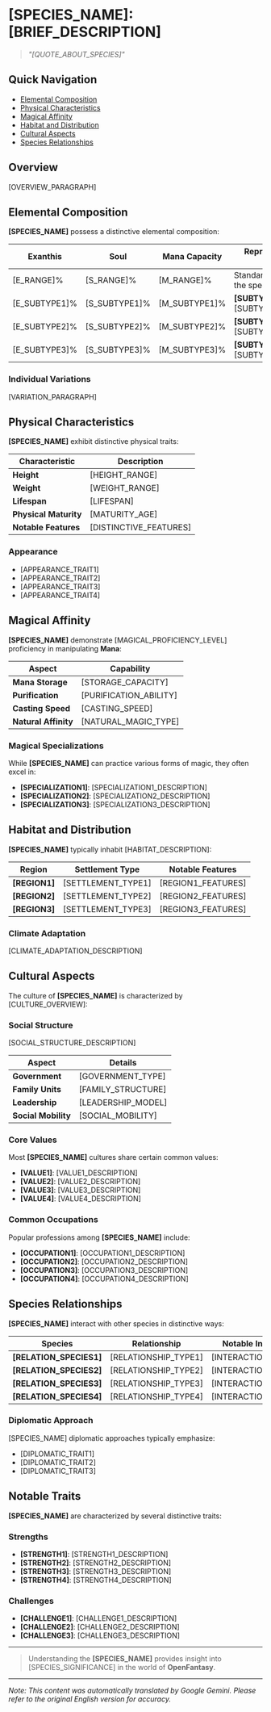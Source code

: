 # **[SPECIES_NAME]**: [BRIEF_DESCRIPTION]

> *"[QUOTE_ABOUT_SPECIES]"*

## Quick Navigation

- [Elemental Composition](#elemental-composition)
- [Physical Characteristics](#physical-characteristics)
- [Magical Affinity](#magical-affinity)
- [Habitat and Distribution](#habitat-and-distribution)
- [Cultural Aspects](#cultural-aspects)
- [Species Relationships](#species-relationships)

## Overview

[OVERVIEW_PARAGRAPH]

## Elemental Composition

**[SPECIES_NAME]** possess a distinctive elemental composition:

| Exanthis | Soul | Mana Capacity | Representative Type |
|----------|------|---------------|---------------------|
| [E_RANGE]% | [S_RANGE]% | [M_RANGE]% | Standard range for the species |
| [E_SUBTYPE1]% | [S_SUBTYPE1]% | [M_SUBTYPE1]% | **[SUBTYPE1]** with [SUBTYPE1_TRAITS] |
| [E_SUBTYPE2]% | [S_SUBTYPE2]% | [M_SUBTYPE2]% | **[SUBTYPE2]** with [SUBTYPE2_TRAITS] |
| [E_SUBTYPE3]% | [S_SUBTYPE3]% | [M_SUBTYPE3]% | **[SUBTYPE3]** with [SUBTYPE3_TRAITS] |

### Individual Variations

[VARIATION_PARAGRAPH]

## Physical Characteristics

**[SPECIES_NAME]** exhibit distinctive physical traits:

| Characteristic | Description |
|----------------|-------------|
| **Height** | [HEIGHT_RANGE] |
| **Weight** | [WEIGHT_RANGE] |
| **Lifespan** | [LIFESPAN] |
| **Physical Maturity** | [MATURITY_AGE] |
| **Notable Features** | [DISTINCTIVE_FEATURES] |

### Appearance

- [APPEARANCE_TRAIT1]
- [APPEARANCE_TRAIT2]
- [APPEARANCE_TRAIT3]
- [APPEARANCE_TRAIT4]

## Magical Affinity

**[SPECIES_NAME]** demonstrate [MAGICAL_PROFICIENCY_LEVEL] proficiency in manipulating **Mana**:

| Aspect | Capability |
|--------|------------|
| **Mana Storage** | [STORAGE_CAPACITY] |
| **Purification** | [PURIFICATION_ABILITY] |
| **Casting Speed** | [CASTING_SPEED] |
| **Natural Affinity** | [NATURAL_MAGIC_TYPE] |

### Magical Specializations

While **[SPECIES_NAME]** can practice various forms of magic, they often excel in:

- **[SPECIALIZATION1]**: [SPECIALIZATION1_DESCRIPTION]
- **[SPECIALIZATION2]**: [SPECIALIZATION2_DESCRIPTION]
- **[SPECIALIZATION3]**: [SPECIALIZATION3_DESCRIPTION]

## Habitat and Distribution

**[SPECIES_NAME]** typically inhabit [HABITAT_DESCRIPTION]:

| Region | Settlement Type | Notable Features |
|--------|----------------|------------------|
| **[REGION1]** | [SETTLEMENT_TYPE1] | [REGION1_FEATURES] |
| **[REGION2]** | [SETTLEMENT_TYPE2] | [REGION2_FEATURES] |
| **[REGION3]** | [SETTLEMENT_TYPE3] | [REGION3_FEATURES] |

### Climate Adaptation

[CLIMATE_ADAPTATION_DESCRIPTION]

## Cultural Aspects

The culture of **[SPECIES_NAME]** is characterized by [CULTURE_OVERVIEW]:

### Social Structure

[SOCIAL_STRUCTURE_DESCRIPTION]

| Aspect | Details |
|--------|---------|
| **Government** | [GOVERNMENT_TYPE] |
| **Family Units** | [FAMILY_STRUCTURE] |
| **Leadership** | [LEADERSHIP_MODEL] |
| **Social Mobility** | [SOCIAL_MOBILITY] |

### Core Values

Most **[SPECIES_NAME]** cultures share certain common values:

- **[VALUE1]**: [VALUE1_DESCRIPTION]
- **[VALUE2]**: [VALUE2_DESCRIPTION]
- **[VALUE3]**: [VALUE3_DESCRIPTION]
- **[VALUE4]**: [VALUE4_DESCRIPTION]

### Common Occupations

Popular professions among **[SPECIES_NAME]** include:

- **[OCCUPATION1]**: [OCCUPATION1_DESCRIPTION]
- **[OCCUPATION2]**: [OCCUPATION2_DESCRIPTION]
- **[OCCUPATION3]**: [OCCUPATION3_DESCRIPTION]
- **[OCCUPATION4]**: [OCCUPATION4_DESCRIPTION]

## Species Relationships

**[SPECIES_NAME]** interact with other species in distinctive ways:

| Species | Relationship | Notable Interactions |
|---------|--------------|----------------------|
| **[RELATION_SPECIES1]** | [RELATIONSHIP_TYPE1] | [INTERACTION_DETAILS1] |
| **[RELATION_SPECIES2]** | [RELATIONSHIP_TYPE2] | [INTERACTION_DETAILS2] |
| **[RELATION_SPECIES3]** | [RELATIONSHIP_TYPE3] | [INTERACTION_DETAILS3] |
| **[RELATION_SPECIES4]** | [RELATIONSHIP_TYPE4] | [INTERACTION_DETAILS4] |

### Diplomatic Approach

[SPECIES_NAME] diplomatic approaches typically emphasize:

- [DIPLOMATIC_TRAIT1]
- [DIPLOMATIC_TRAIT2]
- [DIPLOMATIC_TRAIT3]

## Notable Traits

**[SPECIES_NAME]** are characterized by several distinctive traits:

### Strengths

- **[STRENGTH1]**: [STRENGTH1_DESCRIPTION]
- **[STRENGTH2]**: [STRENGTH2_DESCRIPTION]
- **[STRENGTH3]**: [STRENGTH3_DESCRIPTION]
- **[STRENGTH4]**: [STRENGTH4_DESCRIPTION]

### Challenges

- **[CHALLENGE1]**: [CHALLENGE1_DESCRIPTION]
- **[CHALLENGE2]**: [CHALLENGE2_DESCRIPTION]
- **[CHALLENGE3]**: [CHALLENGE3_DESCRIPTION]

---

> Understanding the **[SPECIES_NAME]** provides insight into [SPECIES_SIGNIFICANCE] in the world of **OpenFantasy**. 

---
_Note: This content was automatically translated by Google Gemini. Please refer to the original English version for accuracy._